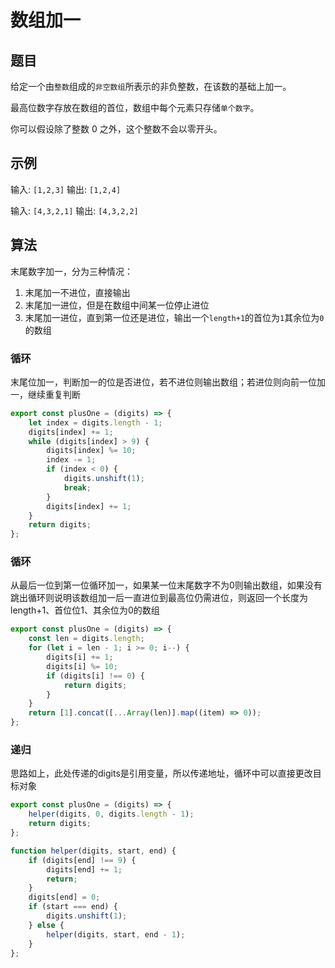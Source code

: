 # 数组加一

## 题目

给定一个由`整数`组成的`非空数组`所表示的非负整数，在该数的基础上加一。

最高位数字存放在数组的首位，数组中每个元素只存储`单个数字`。

你可以假设除了整数 0 之外，这个整数不会以零开头。

## 示例

输入: `[1,2,3]`
输出: `[1,2,4]`

输入: `[4,3,2,1]`
输出: `[4,3,2,2]`

## 算法

末尾数字加一，分为三种情况：

1. 末尾加一不进位，直接输出
2. 末尾加一进位，但是在数组中间某一位停止进位
3. 末尾加一进位，直到第一位还是进位，输出一个`length+1`的首位为`1`其余位为`0`的数组

### 循环

末尾位加一，判断加一的位是否进位，若不进位则输出数组；若进位则向前一位加一，继续重复判断

```js
export const plusOne = (digits) => {
	let index = digits.length - 1;
	digits[index] += 1;
	while (digits[index] > 9) {
		digits[index] %= 10;
		index -= 1;
		if (index < 0) {
			digits.unshift(1);
			break;
		}
		digits[index] += 1;
	}
	return digits;
};
```

### 循环

从最后一位到第一位循环加一，如果某一位末尾数字不为0则输出数组，如果没有跳出循环则说明该数组加一后一直进位到最高位仍需进位，则返回一个长度为length+1、首位位1、其余位为0的数组

```js
export const plusOne = (digits) => {
	const len = digits.length;
	for (let i = len - 1; i >= 0; i--) {
		digits[i] += 1;
		digits[i] %= 10;
		if (digits[i] !== 0) {
			return digits;
		}
	}
	return [1].concat([...Array(len)].map((item) => 0));
};
```

### 递归

思路如上，此处传递的digits是引用变量，所以传递地址，循环中可以直接更改目标对象

```js
export const plusOne = (digits) => {
	helper(digits, 0, digits.length - 1);
	return digits;
};

function helper(digits, start, end) {
	if (digits[end] !== 9) {
		digits[end] += 1;
		return;
	}
	digits[end] = 0;
	if (start === end) {
		digits.unshift(1);
	} else {
		helper(digits, start, end - 1);
	}
};
```